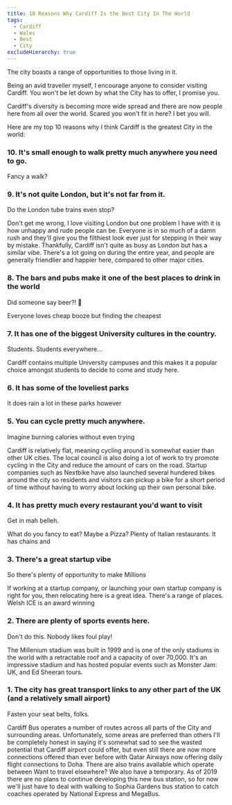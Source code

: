 ```yaml
---
title: 10 Reasons Why Cardiff Is the Best City In The World
tags:
  - Cardiff
  - Wales
  - Best
  - City
excludeHierarchy: true
---
```


The city boasts a range of opportunities to those living in it. 

Being an avid traveller myself, I encourage anyone to consider visiting Cardiff. You won't be let down by what the City has to offer, I promise you.

Cardiff's diversity is becoming more wide spread and there are now people here from all over the world.
Scared you won't fit in here? I bet you will.

Here are my top 10 reasons why I think Cardiff is the greatest City in the world:

<!--more-->

### 10. It's small enough to walk pretty much anywhere you need to go.
<div class="card mb-3"> 
    <img class="card-img-top lazy-img" src="data:image/gif;base64,R0lGODlhAQABAIAAAMLCwgAAACH5BAAAAAAALAAAAAABAAEAAAICRAEAOw==" data-src="/static/img/posts/cardiff-is-awesome/walking.gif" title="Joel and Regan night out in Cardiff" alt="Cardiff walking">
    <div class="card-body bg-light">
        <div class="card-text">Fancy a walk?</div>
    </div>
</div>

### 9. It's not quite London, but it's not far from it.

<div class="card mb-3"> 
    <img class="card-img-top lazy-img" src="data:image/gif;base64,R0lGODlhAQABAIAAAMLCwgAAACH5BAAAAAAALAAAAAABAAEAAAICRAEAOw==" data-src="/static/img/posts/cardiff-is-awesome/london.gif" title="Joel and Regan night out in Cardiff" alt="Joel and Regan night out in Cardiff">
    <div class="card-body bg-light">
        <div class="card-text">Do the London tube trains even stop?</div>
    </div>
</div>

Don't get me wrong, I love visiting London but one problem I have with it is how unhappy and rude people can be. Everyone is in so much of a damn rush and they'll give you the filthiest look ever just for stepping in their way by mistake. Thankfully, Cardiff isn't quite as busy as London but has a similar vibe. There's a lot going on during the entire year, and people are generally friendlier and happier here, compared to other major cities.

### 8. The bars and pubs make it one of the best places to drink in the world
<div class="card mb-3"> 
    <img class="card-img-top lazy-img" src="data:image/gif;base64,R0lGODlhAQABAIAAAMLCwgAAACH5BAAAAAAALAAAAAABAAEAAAICRAEAOw==" data-src="/static/img/posts/cardiff-is-awesome/drunk.gif" title="Joel and Regan night out in Cardiff" alt="Joel and Regan night out in Cardiff">
    <div class="card-body bg-light">
        <div class="card-text">Did someone say beer?! 👀</div>
    </div>
</div>

Everyone loves cheap booze but finding the cheapest

### 7. It has one of the biggest University cultures in the country.
<div class="card mb-3"> 
    <img class="card-img-top lazy-img" src="data:image/gif;base64,R0lGODlhAQABAIAAAMLCwgAAACH5BAAAAAAALAAAAAABAAEAAAICRAEAOw==" data-src="/static/img/posts/cardiff-is-awesome/university.gif" title="Joel and Regan night out in Cardiff" alt="Joel and Regan night out in Cardiff">
    <div class="card-body bg-light">
        <div class="card-text"> Students. Students everywhere...</div>
    </div>
</div>

Cardiff contains multiple University campuses and this makes it a popular choice amongst students to decide to come and study here.

### 6. It has some of the loveliest parks
<div class="card mb-3"> 
    <img class="card-img-top lazy-img" src="data:image/gif;base64,R0lGODlhAQABAIAAAMLCwgAAACH5BAAAAAAALAAAAAABAAEAAAICRAEAOw==" data-src="/static/img/posts/cardiff-is-awesome/parks.gif" title="Joel and Regan night out in Cardiff" alt="Joel and Regan night out in Cardiff">
    <div class="card-body bg-light">
        <div class="card-text">It does rain a lot in these parks however</div>
    </div>
</div>

### 5. You can cycle pretty much anywhere.
<div class="card mb-3"> 
    <img class="card-img-top lazy-img" src="data:image/gif;base64,R0lGODlhAQABAIAAAMLCwgAAACH5BAAAAAAALAAAAAABAAEAAAICRAEAOw==" data-src="/static/img/posts/cardiff-is-awesome/cycle.gif" title="Joel and Regan night out in Cardiff" alt="Joel and Regan night out in Cardiff">
    <div class="card-body bg-light">
        <div class="card-text">Imagine burning calories without even trying</div>
    </div>
</div>

Cardiff is relatively flat, meaning cycling around is somewhat easier than other UK cities. The local council is also doing a lot of work to try promote cycling in the City and reduce the amount of cars on the road. Startup companies such as Nextbike have also launched several hundered bikes around the city so residents and visitors can pickup a bike for a short period of time without having to worry about locking up their own personal bike.

### 4. It has pretty much every restaurant you'd want to visit
<div class="card mb-3"> 
    <img class="card-img-top lazy-img" src="data:image/gif;base64,R0lGODlhAQABAIAAAMLCwgAAACH5BAAAAAAALAAAAAABAAEAAAICRAEAOw==" data-src="/static/img/posts/cardiff-is-awesome/food.gif" title="Joel and Regan night out in Cardiff" alt="Joel and Regan night out in Cardiff">
    <div class="card-body bg-light">
        <div class="card-text">Get in mah belleh.</div>
    </div>
</div>

What do you fancy to eat? Maybe a Pizza? Plenty of Italian restaurants. It has chains and 

### 3. There's a great startup vibe
<div class="card mb-3"> 
    <img class="card-img-top lazy-img" src="data:image/gif;base64,R0lGODlhAQABAIAAAMLCwgAAACH5BAAAAAAALAAAAAABAAEAAAICRAEAOw==" data-src="/static/img/posts/cardiff-is-awesome/startup.gif" title="Joel and Regan night out in Cardiff" alt="Joel and Regan night out in Cardiff">
    <div class="card-body bg-light">
        <div class="card-text">So there's plenty of opportunity to make Millions</div>
    </div>
</div>

If working at a startup company, or launching your own startup company is right for you, then relocating here is a great idea. There's a range of places. 
Welsh ICE is an award winning 

### 2. There are plenty of sports events here.
<div class="card mb-3"> 
    <img class="card-img-top lazy-img" src="data:image/gif;base64,R0lGODlhAQABAIAAAMLCwgAAACH5BAAAAAAALAAAAAABAAEAAAICRAEAOw==" data-src="/static/img/posts/cardiff-is-awesome/sports.gif" title="Joel and Regan night out in Cardiff" alt="Joel and Regan night out in Cardiff">
    <div class="card-body bg-light">
        <div class="card-text">Don't do this. Nobody likes foul play!</div>
    </div>
</div>

The Millenium stadium was built in 1999 and is one of the only stadiums in the world with a retractable roof and a capacity of over 70,000. It's an impressive stadium and has hosted popular events such as Monster Jam: UK, and Ed Sheeran tours.

### 1. The city has great transport links to any other part of the UK (and a relatively small airport)
<div class="card mb-3"> 
    <img class="card-img-top lazy-img" src="data:image/gif;base64,R0lGODlhAQABAIAAAMLCwgAAACH5BAAAAAAALAAAAAABAAEAAAICRAEAOw==" data-src="/static/img/posts/cardiff-is-awesome/transport.gif" title="Joel and Regan night out in Cardiff" alt="Joel and Regan night out in Cardiff">
    <div class="card-body bg-light">
        <div class="card-text">Fasten your seat belts, folks.</div>
    </div>
</div>

Cardiff Bus operates a number of routes across all parts of the City and surrounding areas. Unfortunately, some areas are preferred than others 
I'll be completely honest in saying it's somewhat sad to see the wasted potential that Cardiff airport could offer, but even still there are now more connections offered than ever before with Qatar Airways now offering daily flight connections to Doha.
There are also trains available which operate between 
Want to travel elsewhere? We also have a temporary. As of 2019 there are no plans to continue developing this new bus station, so for now we'll just have to deal with walking to Sophia Gardens bus station to catch coaches operated by National Express and MegaBus.
